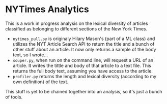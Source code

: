 NYTimes Analytics
=================

This is a work in progress analysis on the lexical diversity of articles classified as belonging to different sections of
the New York Times.

- ```nytimes_pull.py``` is originaly Hilary Mason's (part of a ML class) and utilizes the NYT Article Search API to return the title
and a bunch of other stuff about an article. It now only returns a sample of the body text, so I wrote...
- ```souper.py```, when run on the command line, will request a URL of an article. It writes the tittle and body of that article to
a text file. This returns the full body text, assuming you have access to the article.
- ```profiler.py``` returns the length and lexical diversity (according to my own definition) of the text.

This stuff is yet to be chained together into an analysis, so it's just a bunch of tools.
